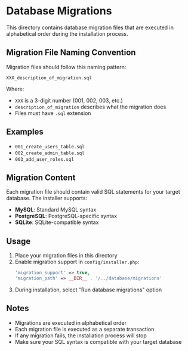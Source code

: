 # Database Migrations

This directory contains database migration files that are executed in alphabetical order during the installation process.

## Migration File Naming Convention

Migration files should follow this naming pattern:
```
XXX_description_of_migration.sql
```

Where:
- `XXX` is a 3-digit number (001, 002, 003, etc.)
- `description_of_migration` describes what the migration does
- Files must have `.sql` extension

## Examples

- `001_create_users_table.sql`
- `002_create_admin_table.sql`
- `003_add_user_roles.sql`

## Migration Content

Each migration file should contain valid SQL statements for your target database. The installer supports:

- **MySQL**: Standard MySQL syntax
- **PostgreSQL**: PostgreSQL-specific syntax
- **SQLite**: SQLite-compatible syntax

## Usage

1. Place your migration files in this directory
2. Enable migration support in `config/installer.php`:
   ```php
   'migration_support' => true,
   'migration_path' => __DIR__ . '/../database/migrations'
   ```
3. During installation, select "Run database migrations" option

## Notes

- Migrations are executed in alphabetical order
- Each migration file is executed as a separate transaction
- If any migration fails, the installation process will stop
- Make sure your SQL syntax is compatible with your target database